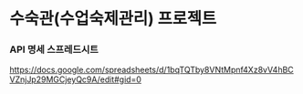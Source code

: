# 수숙관(수업숙제관리) 프로젝트

### 

### API 명세 스프레드시트
https://docs.google.com/spreadsheets/d/1bqTQTby8VNtMpnf4Xz8vV4hBCVZnjJp29MGCjeyQc9A/edit#gid=0
